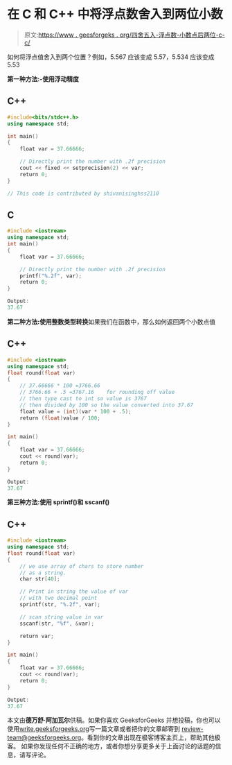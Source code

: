 # 在 C 和 C++ 中将浮点数舍入到两位小数

> 原文:[https://www . geesforgeks . org/四舍五入-浮点数-小数点后两位-c-c/](https://www.geeksforgeeks.org/rounding-floating-point-number-two-decimal-places-c-c/)

如何将浮点值舍入到两个位置？例如，5.567 应该变成 5.57，5.534 应该变成 5.53

**第一种方法:-使用浮动精度**

## C++

```cpp
#include<bits/stdc++.h>
using namespace std;

int main()
{
    float var = 37.66666;

    // Directly print the number with .2f precision
    cout << fixed << setprecision(2) << var;
    return 0;
}

// This code is contributed by shivanisinghss2110
```

## C

```cpp
#include <iostream>
using namespace std;
int main()
{
    float var = 37.66666;

    // Directly print the number with .2f precision
    printf("%.2f", var);
    return 0;
}
```

```cpp
Output:
37.67
```

**第二种方法:使用整数类型转换**如果我们在函数中，那么如何返回两个小数点值

## C++

```cpp
#include <iostream>
using namespace std;
float round(float var)
{
    // 37.66666 * 100 =3766.66
    // 3766.66 + .5 =3767.16    for rounding off value
    // then type cast to int so value is 3767
    // then divided by 100 so the value converted into 37.67
    float value = (int)(var * 100 + .5);
    return (float)value / 100;
}

int main()
{
    float var = 37.66666;
    cout << round(var);
    return 0;
}
```

```cpp
Output:
37.67
```

**第三种方法:使用 sprintf()和 sscanf()**

## C++

```cpp
#include <iostream>
using namespace std;
float round(float var)
{
    // we use array of chars to store number
    // as a string.
    char str[40];

    // Print in string the value of var
    // with two decimal point
    sprintf(str, "%.2f", var);

    // scan string value in var
    sscanf(str, "%f", &var);

    return var;
}

int main()
{
    float var = 37.66666;
    cout << round(var);
    return 0;
}
```

```cpp
Output:
37.67
```

本文由**德万舒·阿加瓦尔**供稿。如果你喜欢 GeeksforGeeks 并想投稿，你也可以使用[write.geeksforgeeks.org](https://write.geeksforgeeks.org)写一篇文章或者把你的文章邮寄到 review-team@geeksforgeeks.org。看到你的文章出现在极客博客主页上，帮助其他极客。
如果你发现任何不正确的地方，或者你想分享更多关于上面讨论的话题的信息，请写评论。